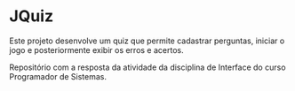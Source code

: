 # JQuiz
Este projeto desenvolve um quiz que permite cadastrar perguntas, iniciar o jogo e posteriormente exibir os erros e acertos.

Repositório com a resposta da atividade da disciplina de Interface do curso Programador de Sistemas.
